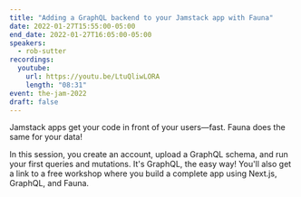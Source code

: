 ```yaml
---
title: "Adding a GraphQL backend to your Jamstack app with Fauna"
date: 2022-01-27T15:55:00-05:00
end_date: 2022-01-27T16:05:00-05:00
speakers:
  - rob-sutter
recordings:
  youtube:
    url: https://youtu.be/LtuQliwLORA
    length: "08:31"
event: the-jam-2022
draft: false
---
```


Jamstack apps get your code in front of your users—fast. Fauna does the same for your data!

In this session, you create an account, upload a GraphQL schema, and run your first queries and mutations. It's GraphQL, the easy way! You'll also get a link to a free workshop where you build a complete app using Next.js, GraphQL, and Fauna.
